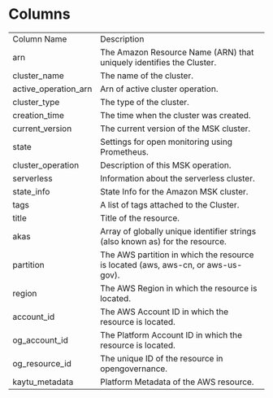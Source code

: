 # Columns  

<table>
	<tr><td>Column Name</td><td>Description</td></tr>
	<tr><td>arn</td><td>The Amazon Resource Name (ARN) that uniquely identifies the Cluster.</td></tr>
	<tr><td>cluster_name</td><td>The name of the cluster.</td></tr>
	<tr><td>active_operation_arn</td><td>Arn of active cluster operation.</td></tr>
	<tr><td>cluster_type</td><td>The type of the cluster.</td></tr>
	<tr><td>creation_time</td><td>The time when the cluster was created.</td></tr>
	<tr><td>current_version</td><td>The current version of the MSK cluster.</td></tr>
	<tr><td>state</td><td>Settings for open monitoring using Prometheus.</td></tr>
	<tr><td>cluster_operation</td><td>Description of this MSK operation.</td></tr>
	<tr><td>serverless</td><td>Information about the serverless cluster.</td></tr>
	<tr><td>state_info</td><td>State Info for the Amazon MSK cluster.</td></tr>
	<tr><td>tags</td><td>A list of tags attached to the Cluster.</td></tr>
	<tr><td>title</td><td>Title of the resource.</td></tr>
	<tr><td>akas</td><td>Array of globally unique identifier strings (also known as) for the resource.</td></tr>
	<tr><td>partition</td><td>The AWS partition in which the resource is located (aws, aws-cn, or aws-us-gov).</td></tr>
	<tr><td>region</td><td>The AWS Region in which the resource is located.</td></tr>
	<tr><td>account_id</td><td>The AWS Account ID in which the resource is located.</td></tr>
	<tr><td>og_account_id</td><td>The Platform Account ID in which the resource is located.</td></tr>
	<tr><td>og_resource_id</td><td>The unique ID of the resource in opengovernance.</td></tr>
	<tr><td>kaytu_metadata</td><td>Platform Metadata of the AWS resource.</td></tr>
</table>